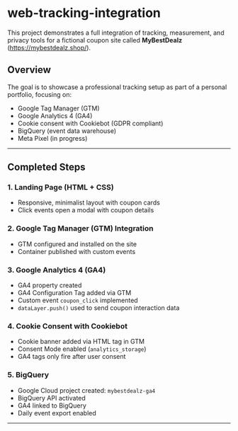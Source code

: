 # web-tracking-integration

This project demonstrates a full integration of tracking, measurement, and privacy tools for a fictional coupon site called **MyBestDealz** (https://mybestdealz.shop/).

## Overview
The goal is to showcase a professional tracking setup as part of a personal portfolio, focusing on:

- Google Tag Manager (GTM)
- Google Analytics 4 (GA4)
- Cookie consent with Cookiebot (GDPR compliant)
- BigQuery (event data warehouse)
- Meta Pixel (in progress)

---

## Completed Steps

### 1. Landing Page (HTML + CSS)
- Responsive, minimalist layout with coupon cards
- Click events open a modal with coupon details

### 2. Google Tag Manager (GTM) Integration
- GTM configured and installed on the site
- Container published with custom events

### 3. Google Analytics 4 (GA4)
- GA4 property created
- GA4 Configuration Tag added via GTM
- Custom event `coupon_click` implemented
- `dataLayer.push()` used to send coupon interaction data

### 4. Cookie Consent with Cookiebot
- Cookie banner added via HTML tag in GTM
- Consent Mode enabled (`analytics_storage`)
- GA4 tags only fire after user consent

### 5. BigQuery
- Google Cloud project created: `mybestdealz-ga4`
- BigQuery API activated
- GA4 linked to BigQuery
- Daily event export enabled

---
